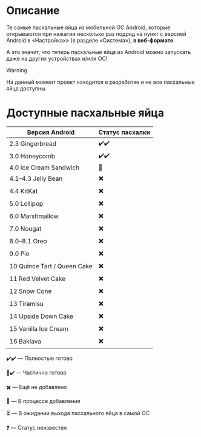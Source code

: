 # Описание
Те самые пасхальные яйца из мобильной ОС Android, которые открываются при нажатии несколько раз подряд на пункт с версией Android в «Настройках» (в разделе «Система»), **в веб-формате**.

А это значит, что теперь пасхальные яйца из Android можно запускать даже на других устройствах и/или ОС!

>[!WARNING]
>На данный момент проект находится в разработке и не все пасхальные яйца доступны.

# Доступные пасхальные яйца
| Версия Android | Статус пасхалки |
|----------------|-----------------|
| 2.3 Gingerbread | ✔️✔️ |
| 3.0 Honeycomb | ✔️✔️ |
| 4.0 Ice Cream Sandwich | 🔄 |
| 4.1–4.3 Jelly Bean | ✖️ |
| 4.4 KitKat | ✖️ |
| 5.0 Lollipop | ✖️ |
| 6.0 Marshmallow | ✖️ |
| 7.0 Nougat | ✖️ |
| 8.0–8.1 Oreo | ✖️ |
| 9.0 Pie | ✖️ |
| 10 Quince Tart / Queen Cake | ✖️ |
| 11 Red Velvet Cake | ✖️ |
| 12 Snow Cone | ✖️ |
| 13 Tiramisu | ✖️ |
| 14 Upside Down Cake | ✖️ |
| 15 Vanilla Ice Cream | ✖️ |
| 16 Baklava | ✖️ |

✔️✔️ — Полностью готово

🔄✔️ — Частично готово

✖️ — Ещё не добавлено

🔄 — В процессе добавления

⏳ — В ожидании выхода пасхального яйца в самой ОС

❓ — Статус неизвестен
